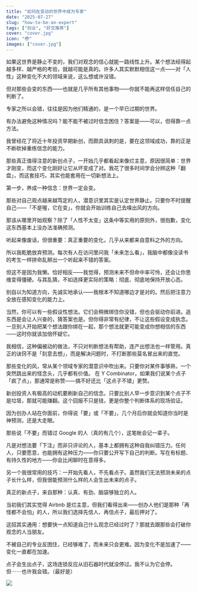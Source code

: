 ```yaml
---
title: "如何在变动的世界中成为专家"
date: "2025-07-27"
slug: "how-to-be-an-expert"
tags: ["创业", "好文推荐"]
cover: "cover.jpg"
icon: "😎"
images: ["cover.jpg"]
---
```

如果这世界是静止不变的，我们对观念的信心就能一路线性上升。某个想法经得起越多样、越严格的考验，就越可能是真的。许多人其实默默相信这一点——对「人性」这种变化不大的领域来说，这么想或许没错。



但对那些会变的东西——也就是几乎所有其他事物——你就不能再这样信任自己的判断了。



专家之所以会错，往往是因为他们精通的，是一个早已过期的世界。



有办法避免这种情况吗？能不能不被过时信念困住？答案是——可以，但得靠一点方法。



我曾经花了将近十年投资早期新创，而颇具讽刺的是，要在这领域成功，靠的正是不断砍掉重练信念的能力。



那些真正值得注意的新创点子，一开始几乎都看起来像烂主意，原因很简单：世界才刚变，而这个变化刚好让它从坏变成了对。我花了很多时间学会分辨这种「翻盘」，而这套技巧，其实也能套用在一切新想法上。



第一步，养成一种信念：世界一定会变。



那些对自己观点越来越笃定的人，潜意识里其实是认定世界静止。只要你不时提醒自己——「不是喔，它在变」，你就会开始训练自己去嗅出风的方向。



那该从哪里开始观察？除了「人性不太变」这条中等实用的原则外，很抱歉，变化这东西基本上没办法准确预测。



听起来像废话，但很重要：真正重要的变化，几乎从来都来自意料之外的方向。



所以我乾脆放弃预测。每次有人在访问里问我「未来怎么看」，我脑中都像没读书的考生一样拼命乱掰出一个听起来不错的答案。



但这不是因为我懒。恰好相反——我觉得，预测未来不但命中率可怜，还会让你思维变得僵硬。与其乱猜，不如选择更实际的策略：彻底、彻底地保持开放心态。



别自以为知道方向，先诚实地承认——我根本不知道哪边才是对的。然后把注意力全放在感知变化的能力上。



当然，你可以有一些假设性想法。它们会稍微绑住你没错，但也会驱动你前进。追东西是会让人兴奋的，猜答案也是。但你得非常有纪律，不让这些假设变成执念。
一旦别人开始把某个想法跟你绑在一起，那个想法就更可能变成你想相信的东西——这时你就该加倍怀疑它。



我相信，这种偏被动的做法，不只对判断想法有帮助，连产出想法也一样管用。真正的诀窍不是「刻意去想」，而是解决问题时，不打断那些莫名冒出来的直觉。



那些变化的风，常从某个领域专家的潜意识中吹出来。只要你对某件事够熟，一个突然跳出来的怪念头，几乎都有价值。
在 Y Combinator，如果我们说某个点子「疯了点」，那通常是称赞——搞不好还比「这点子不错」更赞。



新创投资人有极高的动机要刷新自己的信念。只要比别人早一步意识到某个点子不是垃圾，那就可能赚翻。这个回报不只是钱，更是你整个判断体系的现场验证。



因为创办人站在你面前，你得说「要」或「不要」，几个月后你就会知道你当时是神预测，还是大走眼。



那些说「不要」而错过 Google 的人（真的有几个），这笔帐会记一辈子。



凡是对想法要「下注」而非只评论的人，基本上都拥有这种自我纠错压力。任何人，只要愿意，也能拥有这种压力——你只要公开写下自己的判断。写在有标题、有持久性的地方——你会比闲聊时在意得多。



另一个我很常用的技巧：一开始先看人，不先看点子。虽然我们无法预测未来的点子长什么样，但我很能预测什么样的人会生出未来的点子。



真正的新点子，来自那种：认真、有劲、脑袋够独立的人。



当初我们其实觉得 Airbnb 是烂主意，但我们看得出来——创办人他们是那种「再怪都不会怕」的人，所以我们选择先信人、再信点子，最后押对了。



这招其实通用：想要快一点知道自己什么观念已经过时了？那就去跟那些会打破你观念的人当朋友。



不被自己的专业反困住，已经够难了，而未来只会更难。因为变化不是加速了——变化一直都在加速。



点子会生出点子，这场连锁反应从旧石器时代就没停过。我不认为它会停。
但⋯⋯也许我会错。（最好是）




![](https://prod-files-secure.s3.us-west-2.amazonaws.com/112d0858-5090-4d34-a606-b75eb8d65fd2/46476355-9cf3-4e99-9b7a-3531bc426380/1000202064.png?X-Amz-Algorithm=AWS4-HMAC-SHA256&X-Amz-Content-Sha256=UNSIGNED-PAYLOAD&X-Amz-Credential=ASIAZI2LB466ZVV3JLBU%2F20251028%2Fus-west-2%2Fs3%2Faws4_request&X-Amz-Date=20251028T223427Z&X-Amz-Expires=3600&X-Amz-Security-Token=IQoJb3JpZ2luX2VjEAwaCXVzLXdlc3QtMiJGMEQCIA3O3Aofd5XKk7LgW05kSn1rAkwUBHcX07QJXdOxKXVUAiBzYz6Wqk5F6pWhLiOu43g08k4k57%2FDQ8ijsa%2FM%2Brz66SqIBAjF%2F%2F%2F%2F%2F%2F%2F%2F%2F%2F8BEAAaDDYzNzQyMzE4MzgwNSIMNpN90J47tG%2B9p1odKtwDnKIXs3%2BDowNB26n%2FmlNgefIAWgicokhLWBFnBkvKLLxMP59AlXdyUcxwq846Tzb3PRPsqYvXZJvRaYyFBsuSynN9pyOS%2B4JWa2tnfwjmMs1ZpAdpiYEXL3TS9fh4L1FjoibejOfn4Ce0qV4gB8FQeClu4IIrzUuk6dCokAQZsc3jU4pSXyidFCjv108vyMR711grvwh9qnmNrsVNFg9PF3I7kMXOjR5nMMGFSZUZzYEi64cZoFyRNtc1vrY7Bv%2Bmw6VB0iAvB%2FKD9VcVV6IewRv1aQ7UzsjMcQu0lopSSxIrngJUozsn%2B6Md1ljbgdpasn1vR3NFvUyZCfxMAjUriAdFhhdWTu5IaD%2FqkCl%2BEEIWMoYxgge4GmCnDsT7LTdkXcAEytBxj7cTGzJyF0QGQYvL3zYAmh3rEYQdpUZd2khjBsGPj0yMwHrhd4eevT7uYJZ7tT0mB2y8PVTNoHcnH9alKrVexkw4q2iV8g%2BPgo3L%2BS6Q9lCPhef1dECJbg5GJhvwF9Ja%2Ftz2SS4tXte0zv2E1U9bgaSeewHiNkL5INhMZu1tShTDO3F4KYkjVy6XOgyZuE1qIrz3B565Qos6RwJ%2B2SwcaQ6vvIex8yvC3Z%2BlsiRXVUj4GwuvFdww0bmEyAY6pgHGhXIL%2BxbfNHV27DtN3W%2FIwbnEeVIScdfluUGTmRomdxY7jtFr4uozt2zKWXnVT3ViABSN%2F%2BKZ0giqM3Kk3Z7fV7YBPzLugMpRQMpl5frZ2MRNg%2F60V7BylyX4spCbWIye6fb9431qJNHzw68kaVWjxTuIV0j8s63qHlMrFzbIP0tctDt3Cp14v%2Fo7Z9iSdWVza%2F81Rw29gjyYBMmfFL0qoClx%2FzeH&X-Amz-Signature=163f57092f0afebccd60147796e37e8b2e0a1e2134038fa33ac280397346fb57&X-Amz-SignedHeaders=host&x-amz-checksum-mode=ENABLED&x-id=GetObject)

